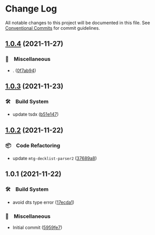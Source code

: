 # Change Log

All notable changes to this project will be documented in this file.
See [Conventional Commits](https://conventionalcommits.org) for commit guidelines.

## [1.0.4](https://github.com/bluelovers/ws-mtg/compare/mtg-decklist-to-library@1.0.3...mtg-decklist-to-library@1.0.4) (2021-11-27)


### 🔖　Miscellaneous

* . ([0f7ab94](https://github.com/bluelovers/ws-mtg/commit/0f7ab943638ff0d9ec411196b4737bbea5e136bf))





## [1.0.3](https://github.com/bluelovers/ws-mtg/compare/mtg-decklist-to-library@1.0.2...mtg-decklist-to-library@1.0.3) (2021-11-23)


### 🛠　Build System

* update tsdx ([b51e147](https://github.com/bluelovers/ws-mtg/commit/b51e1470283e9fdf07ce0649b3a06cdadd98716e))





## [1.0.2](https://github.com/bluelovers/ws-mtg/compare/mtg-decklist-to-library@1.0.1...mtg-decklist-to-library@1.0.2) (2021-11-22)


### 📦　Code Refactoring

* update `mtg-decklist-parser2` ([37689a8](https://github.com/bluelovers/ws-mtg/commit/37689a839e62b98a44d9e9e263f2ef3f326644f2))





## 1.0.1 (2021-11-22)


### 🛠　Build System

* avoid dts type error ([17ecda1](https://github.com/bluelovers/ws-mtg/commit/17ecda1f480d5565f585b683497a020bbc447db7))


### 🔖　Miscellaneous

* Initial commit ([5959fe7](https://github.com/bluelovers/ws-mtg/commit/5959fe7c1d8e6bfe32b0e14c1a4d5c8ff890e38d))
